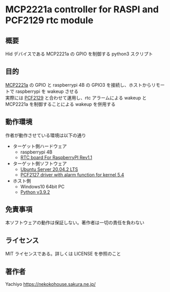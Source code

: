 # MCP2221a controller for RASPI and PCF2129 rtc module

## 概要
Hid デバイスである MCP2221a の GPIO を制御する python3 スクリプト  

## 目的
[MCP2221a](https://www.microchip.com/wwwproducts/en/MCP2221A) の GPIO と raspberrypi 4B の GPIO3 を接続し、ホストからリモートで raspberrypi を wakeup させる  
実際には [PCF2129](https://www.nxp.com/products/peripherals-and-logic/signal-chain/real-time-clocks/rtcs-with-spi/accurate-rtc-with-battery-backup-selectable-ic-bus-or-spi:PCF2129) と合わせて運用し、rtc アラームによる wakeup と MCP2221a を制御することによる wakeup を併用する

## 動作環境
作者が動作させている環境は以下の通り

- ターゲット側ハードウェア
  - raspberrypi 4B
  - [RTC board For RaspberryPI Rev1.1](https://nekokohouse.sakura.ne.jp/raspi/#rasp_rtc)
- ターゲット側ソフトウェア
  - [Ubuntu Server 20.04.2 LTS](https://ubuntu.com/download/raspberry-pi)
  - [PCF2127 driver with alarm function for kernel 5.4](https://github.com/nekokomaru/pcf2127mod)
- ホスト側
  - Windows10 64bit PC
  - [Python v3.9.2](https://www.python.org/)

## 免責事項
本ソフトウェアの動作は保証しない。著作者は一切の責任を負わない

## ライセンス
MIT ライセンスである。詳しくは LICENSE を参照のこと

## 著作者
Yachiyo <https://nekokohouse.sakura.ne.jp/>
